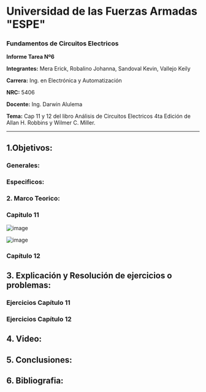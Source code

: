 # Universidad de las Fuerzas Armadas "ESPE"

### Fundamentos de Circuitos Electricos 

**Informe Tarea Nº6**

**Integrantes:** Mera Erick, Robalino Johanna, Sandoval Kevin, Vallejo Keily 

**Carrera:** Ing. en Electrónica y Automatización 

**NRC:** 5406 

**Docente:** Ing. Darwin Alulema

**Tema:**  Cap 11 y 12 del libro Análisis de Circuitos Electricos 4ta Edición de Allan H. Robbins y Wilmer C. Miller.

----------------------------------------------------------------------------------------------------------------------------------------------------

## 1.Objetivos: 

### Generales:

### Especificos: 

### 2. Marco Teorico: 

### Capitulo 11 

![image](https://user-images.githubusercontent.com/84789076/126858140-57a82383-92ef-4797-a094-d6c041e8f5b4.png)

![image](https://user-images.githubusercontent.com/84789076/126856979-ee29e8a1-c499-4423-b9e7-a3d208f1bb74.png)

### Capítulo 12 

## 3. Explicación y Resolución de ejercicios o problemas: 

### Ejercicios Capítulo 11

### Ejercicios Capítulo 12 

## 4. Video: 

## 5. Conclusiones: 

## 6. Bibliografia: 
